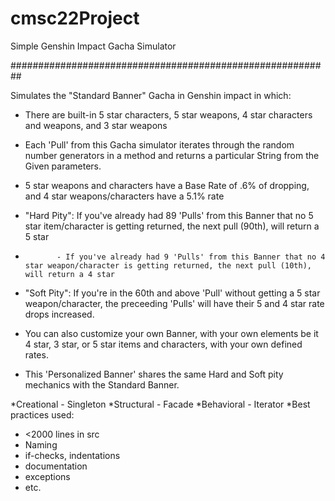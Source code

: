 # cmsc22Project



Simple Genshin Impact Gacha Simulator

##########################################################



Simulates the "Standard Banner" Gacha in Genshin impact in which:

- There are built-in 5 star characters, 5 star weapons, 4 star characters and weapons, and 3 star weapons
- Each 'Pull' from this Gacha simulator iterates through the random number generators in a method and returns a particular String from the Given parameters.
- 5 star weapons and characters have a Base Rate of .6% of dropping, and 4 star weapons/characters have a 5.1% rate
- "Hard Pity": If you've already had 89 'Pulls' from this Banner that no 5 star item/character is getting returned, the next pull (90th), will return a 5 star
-            - If you've already had 9 'Pulls' from this Banner that no 4 star weapon/character is getting returned, the next pull (10th), will return a 4 star
 
- "Soft Pity": If you're in the 60th and above 'Pull' without getting a 5 star weapon/character, the preceeding 'Pulls' will have their 5 and 4 star rate drops increased.

- You can also customize your own Banner, with your own elements be it 4 star, 3 star, or 5 star items and characters, with your own defined rates.
- This 'Personalized Banner' shares the same Hard and Soft pity mechanics with the Standard Banner.

*Creational - Singleton
*Structural - Facade
*Behavioral - Iterator
*Best practices used:              
- <2000 lines in src               
- Naming                           
- if-checks, indentations
- documentation
- exceptions
- etc.
